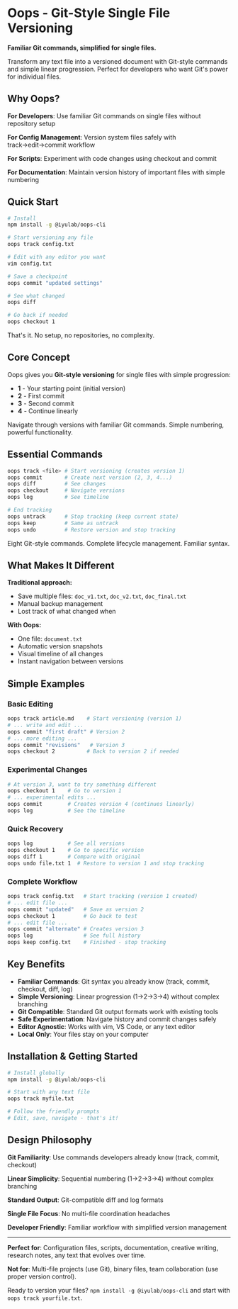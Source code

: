 # Oops - Git-Style Single File Versioning

**Familiar Git commands, simplified for single files.**

Transform any text file into a versioned document with Git-style commands and simple linear progression. Perfect for developers who want Git's power for individual files.

## Why Oops?

**For Developers**: Use familiar Git commands on single files without repository setup

**For Config Management**: Version system files safely with track→edit→commit workflow

**For Scripts**: Experiment with code changes using checkout and commit

**For Documentation**: Maintain version history of important files with simple numbering

## Quick Start

```bash
# Install
npm install -g @iyulab/oops-cli

# Start versioning any file
oops track config.txt

# Edit with any editor you want
vim config.txt

# Save a checkpoint  
oops commit "updated settings"

# See what changed
oops diff

# Go back if needed
oops checkout 1
```

That's it. No setup, no repositories, no complexity.

## Core Concept

Oops gives you **Git-style versioning** for single files with simple progression:

- **1** - Your starting point (initial version)
- **2** - First commit
- **3** - Second commit  
- **4** - Continue linearly

Navigate through versions with familiar Git commands. Simple numbering, powerful functionality.

## Essential Commands

```bash
oops track <file> # Start versioning (creates version 1)
oops commit       # Create next version (2, 3, 4...)
oops diff         # See changes
oops checkout     # Navigate versions
oops log          # See timeline

# End tracking
oops untrack      # Stop tracking (keep current state)
oops keep         # Same as untrack
oops undo         # Restore version and stop tracking
```

Eight Git-style commands. Complete lifecycle management. Familiar syntax.

## What Makes It Different

**Traditional approach:**
- Save multiple files: `doc_v1.txt`, `doc_v2.txt`, `doc_final.txt`
- Manual backup management
- Lost track of what changed when

**With Oops:**
- One file: `document.txt`
- Automatic version snapshots
- Visual timeline of all changes
- Instant navigation between versions

## Simple Examples

### Basic Editing
```bash
oops track article.md    # Start versioning (version 1)
# ... write and edit ...
oops commit "first draft" # Version 2
# ... more editing ...
oops commit "revisions"   # Version 3
oops checkout 2          # Back to version 2 if needed
```

### Experimental Changes
```bash
# At version 3, want to try something different
oops checkout 1    # Go to version 1
# ... experimental edits ...
oops commit        # Creates version 4 (continues linearly)
oops log           # See the timeline
```

### Quick Recovery
```bash
oops log           # See all versions
oops checkout 1    # Go to specific version
oops diff 1        # Compare with original
oops undo file.txt 1  # Restore to version 1 and stop tracking
```

### Complete Workflow
```bash
oops track config.txt   # Start tracking (version 1 created)
# ... edit file ...
oops commit "updated"   # Save as version 2
oops checkout 1         # Go back to test
# ... edit file ...
oops commit "alternate" # Creates version 3
oops log                # See full history
oops keep config.txt    # Finished - stop tracking
```

## Key Benefits

- **Familiar Commands**: Git syntax you already know (track, commit, checkout, diff, log)
- **Simple Versioning**: Linear progression (1→2→3→4) without complex branching
- **Git Compatible**: Standard Git output formats work with existing tools
- **Safe Experimentation**: Navigate history and commit changes safely
- **Editor Agnostic**: Works with vim, VS Code, or any text editor
- **Local Only**: Your files stay on your computer

## Installation & Getting Started

```bash
# Install globally
npm install -g @iyulab/oops-cli

# Start with any text file
oops track myfile.txt

# Follow the friendly prompts
# Edit, save, navigate - that's it!
```

## Design Philosophy

**Git Familiarity**: Use commands developers already know (track, commit, checkout)

**Linear Simplicity**: Sequential numbering (1→2→3→4) without complex branching

**Standard Output**: Git-compatible diff and log formats

**Single File Focus**: No multi-file coordination headaches

**Developer Friendly**: Familiar workflow with simplified version management

---

**Perfect for**: Configuration files, scripts, documentation, creative writing, research notes, any text that evolves over time.

**Not for**: Multi-file projects (use Git), binary files, team collaboration (use proper version control).

Ready to version your files? `npm install -g @iyulab/oops-cli` and start with `oops track yourfile.txt`.